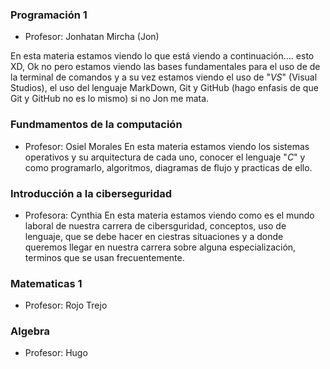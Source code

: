 ### Programación 1
* Profesor: Jonhatan Mircha (Jon)

En esta materia estamos viendo lo que está viendo a continuación.... esto XD, Ok no pero estamos viendo las bases fundamentales para el uso de de la terminal de comandos y a su vez estamos viendo el uso de "_VS_" (Visual Studios), el uso del lenguaje MarkDown, Git y GitHub (hago enfasis de que Git y GitHub no es lo mismo) si no Jon me mata.

### Fundmamentos de la computación 
* Profesor: Osiel Morales
En esta materia estamos viendo los sistemas operativos y su arquitectura de cada uno, conocer el lenguaje "_C_" y como programarlo, algoritmos, diagramas de flujo y practicas de ello.

### Introducción a la ciberseguridad
* Profesora: Cynthia 
En esta materia estamos viendo como es el mundo laboral de nuestra carrera de cibersguridad, conceptos, uso de lenguaje, que se debe hacer en ciestras situaciones y a donde queremos llegar en nuestra carrera sobre alguna especialización, terminos que se usan frecuentemente.

### Matematicas 1
* Profesor: Rojo Trejo 

### Algebra 
* Profesor: Hugo 